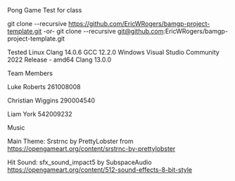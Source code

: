 Pong Game Test for class


git clone --recursive https://github.com/EricWRogers/bamgp-project-template.git -or- git clone --recursive git@github.com:EricWRogers/bamgp-project-template.git

Tested
    Linux
        Clang 14.0.6
        GCC 12.2.0
    Windows
        Visual Studio Community 2022 Release - amd64
        Clang 13.0.0

Team Members 

Luke Roberts 261008008

Christian Wiggins 290004540

Liam York 542009232


Music 

Main Theme: Srstrnc by PrettyLobster from https://opengameart.org/content/srstrnc-by-prettylobster

Hit Sound: sfx_sound_impact5 by SubspaceAudio
https://opengameart.org/content/512-sound-effects-8-bit-style
